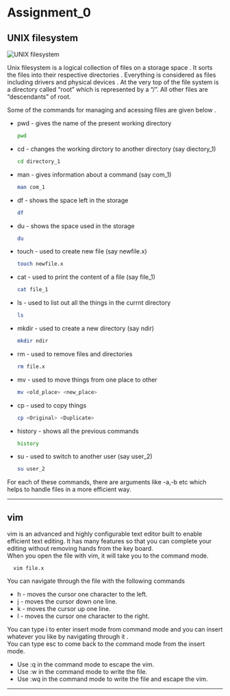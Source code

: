 # Assignment_0

## UNIX filesystem
![UNIX filesystem](https://homepages.uc.edu/~thomam/Intro_Unix_Text/Images/unix_file_system.png)       

Unix filesystem is a logical collection of files on a storage space . It sorts the files into their respective directories . Everything is considered as files including drivers and physical devices . At the very top of the file system is a directory called “root” which is represented by a “/”.  All other files are “descendants” of root. 

Some of the commands for managing and acessing files are given below .



+ pwd - gives the name of the present working directory
  ```bash 
  pwd 
   ```
+ cd - changes the working dirctory to another directory (say diectory_1)
  ```bash
  cd directory_1
  ```
+ man - gives information about a command (say com_1)
  ```bash
  man com_1
  ```
+ df - shows the space left in the storage
  ```bash
  df
  ```
+ du - shows the space used in the storage
  ```bash
  du
  ```
+ touch - used to create new file (say newfile.x)
  ```bash
  touch newfile.x
  ```
+ cat - used to print the content of a file (say file_1)
  ```bash
  cat file_1
  ```
+ ls - used to list out all the things in the currnt directory
   ```bash
  ls
  ```
+ mkdir - used to create a new directory (say ndir)
  ```bash
  mkdir ndir
  ```
+ rm - used to remove files and directories
  ```bash
  rm file.x
  ```
+ mv - used to move things from one place to other
  ```bash
  mv <old_place> <new_place>
  ```
+ cp - used to copy things
  ```bash
  cp <Original> <Duplicate>
  ```
+ history - shows all the previous commands
  ```bash
  history
  ```
+ su - used to switch to another user (say user_2)
  ```bash
  su user_2
  ```
For each of these commands, there are arguments like -a,-b etc which helps to handle files in a more efficient way.
  

---

## vim
vim is an advanced and highly configurable text editor built to enable efficient text editing. It has many features so that you can complete your editing without removing hands from the key board.   
When you open the file with vim, it will take you to the command mode.
```
  vim file.x
  ```
You can navigate through the file with the following commands
+ h - moves the cursor one character to the left.
+ j - moves the cursor down one line.
+ k - moves the cursor up one line.
+ l - moves the cursor one character to the right.

You can type i to enter insert mode from command mode and you can insert whatever you like by navigating through it .  
You can type esc to come back to the command mode from the insert mode.  
+ Use :q in the command mode to escape the vim.  
+ Use :w in the command mode to write the file.  
+ Use :wq in the command mode to write the file and escape the vim.  



---

